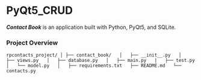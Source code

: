 # PyQt5_CRUD  

***Contact Book*** is an application built with Python, PyQt5, and SQLite.

### Project Overview  

`rpcontacts_project/
│
├── contact_book/  
│   ├── __init__.py  
│   ├── views.py  
│   ├── database.py  
│   ├── main.py  
|   ├── test.py  
│   └── model.py  
│  
├── requirements.txt  
├── README.md  
└── contacts.py  `
